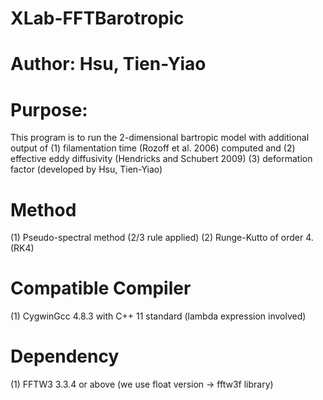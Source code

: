# XLab-FFTBarotropic
# Author: Hsu, Tien-Yiao
# Purpose:
This program is to run the 2-dimensional bartropic model with additional output of
  (1) filamentation time (Rozoff et al. 2006) computed and
  (2) effective eddy diffusivity (Hendricks and Schubert 2009)
  (3) deformation factor (developed by Hsu, Tien-Yiao)
# Method
  (1) Pseudo-spectral method (2/3 rule applied)
  (2) Runge-Kutto of order 4. (RK4)
  
# Compatible Compiler
  (1) CygwinGcc 4.8.3 with C++ 11 standard (lambda expression involved)
  
# Dependency
  (1) FFTW3 3.3.4 or above (we use float version -> fftw3f library)
